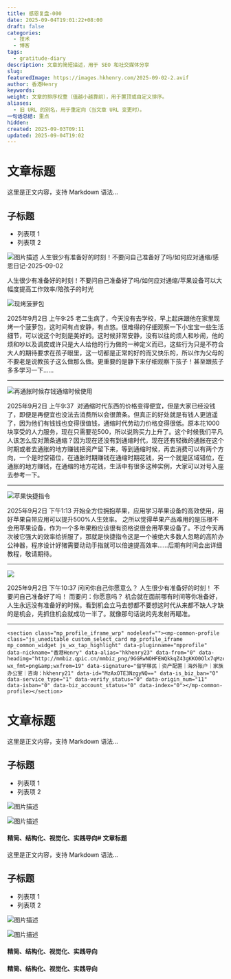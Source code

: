 ```yaml
---
title: 感恩复盘-000
date: 2025-09-04T19:01:22+08:00
draft: false
categories:
  - 技术
  - 博客
tags:
  - gratitude-diary
description: 文章的简短描述，用于 SEO 和社交媒体分享
slug:
featuredImage: https://images.hkhenry.com/2025-09-02-2.avif
author: 香港Henry
keywords:
weight: 文章的排序权重（值越小越靠前），用于置顶或自定义排序。
aliases:
  - 旧 URL 的别名，用于重定向（当文章 URL 变更时）。
一句话总结: 重点
hidden:
created: 2025-09-03T09:11
updated: 2025-09-04T19:02
---
```

# 文章标题
这里是正文内容，支持 Markdown 语法...

## 子标题
- 列表项 1
- 列表项 2


![图片描述](2025-09-03-关键词.avif)
人生很少有准备好的时刻！不要问自己准备好了吗/如何应对通缩/感恩日记-2025-09-02

人生很少有准备好的时刻！不要问自己准备好了吗/如何应对通缩/苹果设备可以大幅度提高工作效率/陪孩子的时光

![现烤菠萝包](https://images.hkhenry.com/2025-09-02-mianbao-bread.avif)

2025年9月2日 上午9:25
老二生病了，今天没有去学校，早上起床跟他在家里现烤一个菠萝包，这时间有点安静，有点悠。很难得的仔细观察一下小宝宝一些生活细节，可以说这个时刻是美好的。这时候非常安静，没有以往的烦人和吵闹，他的烦和吵以及调皮或许只是大人给他的行为做的一种定义而已，这些行为只是不符合大人的期待要求在孩子眼里，这一切都是正常的好的而又快乐的，所以作为父母的不要老是说教孩子这么做那么做。更重要的是静下来仔细观察下孩子！甚至跟孩子多多学习一下……  

---

![再通胀时候存钱通缩时候使用](https://images.hkhenry.com/2025-09-03.avif)

2025年9月2日 上午9:37  
对通缩时代东西的价格变得便宜，但是大家已经没钱了，即便是再便宜也没法去消费所以会很萧条。但真正的好处就是有钱人更逍遥了，因为他们有钱钱也变得很值钱，通缩时代劳动力价格变得很低。原本花1000块享受的人力服务，现在只需要花500，所以说购买力上升了。这个时候我们平凡人该怎么应对萧条通缩？因为现在还没有到通缩时代，现在还有轻微的通胀在这个时期或者去通胀的地方赚钱把资产留下来，等到通缩时候，再去消费可以有两个方向，一个是时空错位，在通胀时期赚钱在通缩时期花钱，另一个就是区域错位，在通胀的地方赚钱，在通缩的地方花钱，生活中有很多这种实例，大家可以对号入座去参考一下。  

---

![苹果快捷指令](https://images.hkhenry.com/2025-09-02-apple-kuaijiezhiling.avif)

2025年9月2日 下午1:13
开始全方位拥抱苹果，应用学习苹果设备的高效使用，用好苹果自带应用可以提升500%人生效率。	之所以觉得苹果产品难用的是压根不会用苹果设备，作为一个多年果粉应该很有资格说很会用苹果设备了。不过今天再次被它强大的效率给折服了，那就是快捷指令这是一个被绝大多数人忽略的高阶办公神器，程序设计好猪需要动动手指就可以倍速提高效率……后期有时间会出详细教程，敬请期待。

---

![](https://images.hkhenry.com/2025-09-02-2.avif)

2025年9月2日 下午10:37
问问你自己你愿意么？
人生很少有准备好的时刻！
不要问自己准备好了吗！
而要问：你愿意吗？
机会就在面前哪有时间等你准备好，人生永远没有准备好的时候。看到机会立马去想都不要想这时代从来都不缺人才缺的是机会，先抓住机会就成功一半了。就像那句话说的先发射再瞄准。

---

````mpcard
<section class="mp_profile_iframe_wrp" nodeleaf=""><mp-common-profile class="js_uneditable custom_select_card mp_profile_iframe mp_common_widget js_wx_tap_highlight" data-pluginname="mpprofile" data-nickname="香港Henry" data-alias="hkhenry23" data-from="0" data-headimg="http://mmbiz.qpic.cn/mmbiz_png/9GGRwNOHFEWQkkqZ43gKKO0Olx7qMzekdJ3MZNtE8u6lXJnibGs9SDppjbaUKmTrDeZGVUTKDpI8fibUeZ81ibhUg/300?wx_fmt=png&amp;wxfrom=19" data-signature="留学移民｜资产配置｜海外账户｜家族办公室｜咨询：hkhenry21" data-id="MzAxOTE3NzgyNQ==" data-is_biz_ban="0" data-service_type="1" data-verify_status="0" data-origin_num="11" data-isban="0" data-biz_account_status="0" data-index="0"></mp-common-profile></section>
````

# 文章标题
这里是正文内容，支持 Markdown 语法...

## 子标题
- 列表项 1
- 列表项 2

![图片描述](/images/example.jpg)


![图片描述](2025-09-03-关键词.avif)



#### **精简、结构化、视觉化、实践导向**# 文章标题
这里是正文内容，支持 Markdown 语法...

## 子标题
- 列表项 1
- 列表项 2

![图片描述](/images/example.jpg)


![图片描述](2025-09-03-关键词.avif)



#### **精简、结构化、视觉化、实践导向**


#### **精简、结构化、视觉化、实践导向**